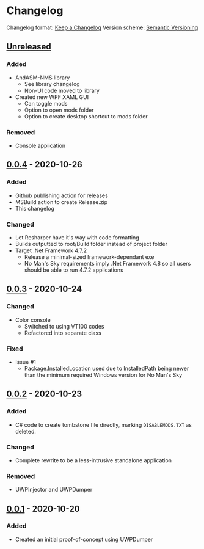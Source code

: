 # Changelog
Changelog format: [Keep a Changelog](https://keepachangelog.com/en/1.0.0/)
Version scheme: [Semantic Versioning](https://semver.org/spec/v2.0.0.html)

## [Unreleased]
### Added
- AndASM-NMS library
  * See library changelog
  * Non-UI code moved to library
- Created new WPF XAML GUI
  * Can toggle mods
  * Option to open mods folder
  * Option to create desktop shortcut to mods folder
### Removed
- Console application

## [0.0.4] - 2020-10-26
### Added
- Github publishing action for releases
- MSBuild action to create Release.zip
- This changelog
### Changed
- Let Resharper have it's way with code formatting
- Builds outputted to root/Build folder instead of project folder
- Target .Net Framework 4.7.2
  - Release a minimal-sized framework-dependant exe
  - No Man's Sky requirements imply .Net Framework 4.8 so all users should be able to run 4.7.2 applications

## [0.0.3] - 2020-10-24
### Changed
- Color console
  - Switched to using VT100 codes
  - Refactored into separate class
### Fixed
- Issue #1
  - Package.InstalledLocation used due to InstalledPath being newer than the minimum required Windows version for No Man's Sky

## [0.0.2] - 2020-10-23
### Added
- C# code to create tombstone file directly, marking `DISABLEMODS.TXT` as deleted.
### Changed
- Complete rewrite to be a less-intrusive standalone application
### Removed
- UWPInjector and UWPDumper

## [0.0.1] - 2020-10-20
### Added
- Created an initial proof-of-concept using UWPDumper

[Unreleased]: https://github.com/AndASM/ANMSMEMSPC
[0.1.0]: https://github.com/AndASM/ANMSMEMSPC/v0.0.4...v0.1.0
[0.0.4]: https://github.com/AndASM/ANMSMEMSPC/v0.0.3...v0.0.4
[0.0.3]: https://github.com/AndASM/ANMSMEMSPC/v0.0.2...v0.0.3
[0.0.2]: https://github.com/AndASM/ANMSMEMSPC/v0.0.1...v0.0.2
[0.0.1]: https://github.com/AndASM/ANMSMEMSPC/releases/v0.0.1

